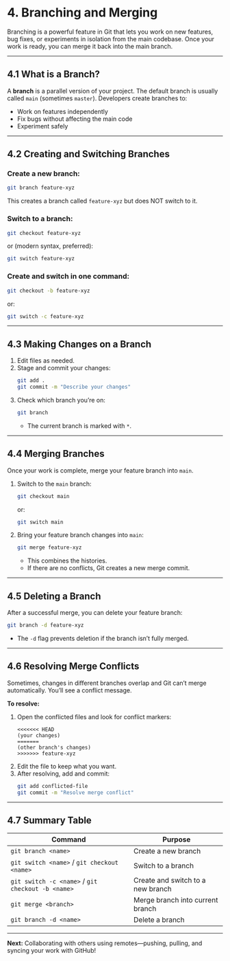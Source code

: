 # 4. Branching and Merging

Branching is a powerful feature in Git that lets you work on new features, bug fixes, or experiments in isolation from the main codebase. Once your work is ready, you can merge it back into the main branch.

---

## 4.1 What is a Branch?

A **branch** is a parallel version of your project. The default branch is usually called `main` (sometimes `master`). Developers create branches to:
- Work on features independently
- Fix bugs without affecting the main code
- Experiment safely

---

## 4.2 Creating and Switching Branches

### Create a new branch:
```bash
git branch feature-xyz
```
This creates a branch called `feature-xyz` but does NOT switch to it.

### Switch to a branch:
```bash
git checkout feature-xyz
```
or (modern syntax, preferred):
```bash
git switch feature-xyz
```

### Create and switch in one command:
```bash
git checkout -b feature-xyz
```
or:
```bash
git switch -c feature-xyz
```

---

## 4.3 Making Changes on a Branch

1. Edit files as needed.
2. Stage and commit your changes:
   ```bash
   git add .
   git commit -m "Describe your changes"
   ```
3. Check which branch you’re on:
   ```bash
   git branch
   ```
   - The current branch is marked with `*`.

---

## 4.4 Merging Branches

Once your work is complete, merge your feature branch into `main`.

1. Switch to the `main` branch:
   ```bash
   git checkout main
   ```
   or:
   ```bash
   git switch main
   ```

2. Bring your feature branch changes into `main`:
   ```bash
   git merge feature-xyz
   ```
   - This combines the histories.
   - If there are no conflicts, Git creates a new merge commit.

---

## 4.5 Deleting a Branch

After a successful merge, you can delete your feature branch:

```bash
git branch -d feature-xyz
```
- The `-d` flag prevents deletion if the branch isn’t fully merged.

---

## 4.6 Resolving Merge Conflicts

Sometimes, changes in different branches overlap and Git can’t merge automatically. You’ll see a conflict message.

**To resolve:**
1. Open the conflicted files and look for conflict markers:
   ```
   <<<<<<< HEAD
   (your changes)
   =======
   (other branch's changes)
   >>>>>>> feature-xyz
   ```
2. Edit the file to keep what you want.
3. After resolving, add and commit:
   ```bash
   git add conflicted-file
   git commit -m "Resolve merge conflict"
   ```

---

## 4.7 Summary Table

| Command                                | Purpose                                 |
|-----------------------------------------|-----------------------------------------|
| `git branch <name>`                     | Create a new branch                     |
| `git switch <name>` / `git checkout <name>` | Switch to a branch                    |
| `git switch -c <name>` / `git checkout -b <name>` | Create and switch to a new branch |
| `git merge <branch>`                    | Merge branch into current branch        |
| `git branch -d <name>`                  | Delete a branch                         |

---

**Next:** Collaborating with others using remotes—pushing, pulling, and syncing your work with GitHub!